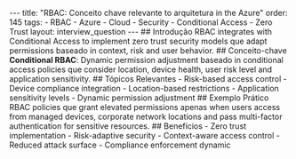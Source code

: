 --- title: "RBAC: Conceito chave relevante to arquitetura in the Azure" order: 145 tags: - RBAC - Azure - Cloud - Security - Conditional Access - Zero Trust layout: interview_question --- ## Introdução RBAC integrates with Conditional Access to implement zero trust security models que adapt permissions baseado in context, risk and user behavior. ## Conceito-chave **Conditional RBAC**: Dynamic permission adjustment baseado in conditional access policies que consider location, device health, user risk level and application sensitivity. ## Tópicos Relevantes - Risk-based access control - Device compliance integration - Location-based restrictions - Application sensitivity levels - Dynamic permission adjustment ## Exemplo Prático RBAC policies que grant elevated permissions apenas when users access from managed devices, corporate network locations and pass multi-factor authentication for sensitive resources. ## Benefícios - Zero trust implementation - Risk-adaptive security - Context-aware access control - Reduced attack surface - Compliance enforcement dynamic